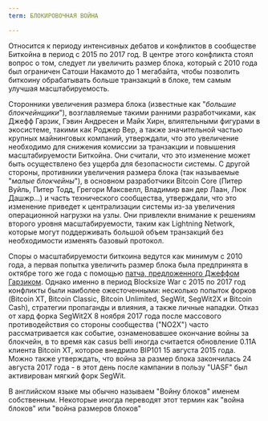 ```yaml
---
term: БЛОКИРОВОЧНАЯ ВОЙНА

---
```

Относится к периоду интенсивных дебатов и конфликтов в сообществе Биткойна в период с 2015 по 2017 год. В центре этого конфликта стоял вопрос о том, следует ли увеличить размер блока, который с 2010 года был ограничен Сатоши Накамото до 1 мегабайта, чтобы позволить биткоину обрабатывать больше транзакций в блоке, тем самым улучшая масштабируемость.

Сторонники увеличения размера блока (известные как "*большие блокчейнщики*"), возглавляемые такими ранними разработчиками, как Джефф Гарзик, Гэвин Андресен и Майк Хирн, влиятельными фигурами в экосистеме, такими как Роджер Вер, а также значительной частью крупных майнинговых компаний, утверждали, что это увеличение необходимо для снижения комиссии за транзакции и повышения масштабируемости Биткойна. Они считали, что это изменение может быть осуществлено без ущерба для безопасности системы. С другой стороны, противники увеличения размера блока (так называемые "*малые блокчейны*"), в основном разработчики Bitcoin Core (Питер Вуйль, Питер Тодд, Грегори Максвелл, Владимир ван дер Лаан, Люк Дашжр...) и часть технического сообщества, утверждали, что это изменение приведет к централизации системы из-за увеличения операционной нагрузки на узлы. Они привлекли внимание к решениям второго уровня масштабируемости, таким как Lightning Network, которые могут поддерживать большой объем транзакций без необходимости изменять базовый протокол.

Споры о масштабируемости биткоина ведутся как минимум с 2010 года, а первая попытка увеличить размер блока была предпринята в октябре того же года с помощью [патча, предложенного Джеффом Гарзиком](https://bitcointalk.org/index.php?topic=1347.0). Однако именно в период Blocksize War с 2015 по 2017 год конфликты были наиболее ожесточенными: несколько попыток форков (Bitcoin XT, Bitcoin Classic, Bitcoin Unlimited, SegWit, SegWit2X и Bitcoin Cash), стратегии пропаганды и влияния, а также личные нападки. Отказ от хард форка SegWit2X 8 ноября 2017 года после массового противодействия со стороны сообщества ("NO2X") часто рассматривается как событие, ознаменовавшее окончание войны за блокчейн, в то время как casus belli иногда считается обновление 0.11A клиента Bitcoin XT, которое внедрило BIP101 15 августа 2015 года. Можно также утверждать, что война за размер блока закончилась 24 августа 2017 года - в этот день после кампании в пользу "UASF" был активирован мягкий форк SegWit.

В английском языке мы обычно называем "Войну блоков" именем собственным. Некоторые иногда переводят этот термин как "война блоков" или "война размеров блоков"